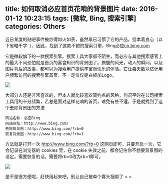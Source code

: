 title: 如何取消必应首页花哨的背景图片
date: 2016-01-12 10:23:15
tags: [微软, Bing, 搜索引擎]
categories: Others
---

近日某度的贴吧事件被炒得如火如荼，虽然早已习惯了它的产品，但本着良心（以下省略千字..），因此，找到了这款不错的搜索引擎，Bing必应[cn.bing.com](cn.bing.com)

它是微软旗下的一款搜索引擎。搜索工具大家都不陌生，而必应与其他搜索感官上的最大不同恐怕就是首页的富含知识的背景图了。旖旎的风光，动人的瞬间，以及图片背后的故事，都可以为搜索用户提供丰富而快乐的体验。它让每天数以亿计用户频繁访问的搜索引擎首页，不一定仅仅是白板加Logo。

<!--more-->
![](http://img.blog.csdn.net/20160113151706491)


大部分人还是非常喜欢的，但本人就比较喜欢简约点的风格，何况平时在公司搜索工具用的十分频繁，若总是面对这样花哨的首页，难免有些不适，于是就找到了这个去除背景图的方法

```
网站名称：必应Bing
网站网址：http://www.bing.com/
去除背景图：http://www.bing.com/?rb=0
恢复背景图：http://www.bing.com/?rb=1

```

方法就是打开一次 http://www.bing.com/?rb=0 这网页即可，只要开启一次，它会记录在浏览器的 cookies 里，在 cookie 失效之前，都会记住你不想要背景图的设定。需要恢复的话，需要将rb=0改为rb=1即可。

![](http://img.blog.csdn.net/20160113151710757)


是不是很方便呢，赶快用起来吧，别让自己被单个寡头捆绑了 = =